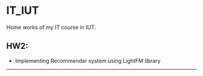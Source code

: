 # IT_IUT
Home works of my IT course in IUT.

## HW2: <br/>
* Implementing Recommendar system using LightFM library
----






